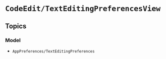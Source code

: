 # ``CodeEdit/TextEditingPreferencesView``

## Topics

### Model

- ``AppPreferences/TextEditingPreferences``
